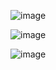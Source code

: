 ![image](https://github.com/KaanGermiyan/XG-boost-Time-Series-Forecasting-Iterative/assets/174168505/a1fe67af-30d8-459c-a187-256c68e919b4)


![image](https://github.com/KaanGermiyan/XG-boost-Time-Series-Forecasting-Iterative/assets/174168505/50c6a95c-776f-4189-b364-3ed5beb3f056)


![image](https://github.com/KaanGermiyan/XG-boost-Time-Series-Forecasting-Iterative/assets/174168505/8fc8f71d-f93f-43b1-87cc-cb6d42c00793)
